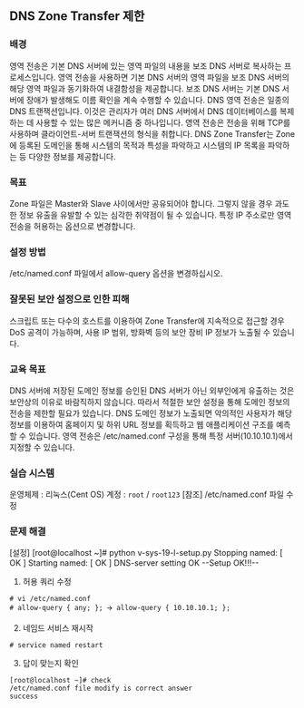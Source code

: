 ## DNS Zone Transfer 제한

### 배경
영역 전송은 기본 DNS 서버에 있는 영역 파일의 내용을 보조 DNS 서버로 복사하는 프로세스입니다. 영역 전송을 사용하면 기본 DNS 서버의 영역 파일을 보조 DNS 서버의 해당 영역 파일과 동기화하여 내결함성을 제공합니다. 보조 DNS 서버는 기본 DNS 서버에 장애가 발생해도 이름 확인을 계속 수행할 수 있습니다.
DNS 영역 전송은 일종의 DNS 트랜잭션입니다. 이것은 관리자가 여러 DNS 서버에서 DNS 데이터베이스를 복제하는 데 사용할 수 있는 많은 메커니즘 중 하나입니다. 영역 전송은 전송을 위해 TCP를 사용하며 클라이언트-서버 트랜잭션의 형식을 취합니다.
DNS Zone Transfer는 Zone에 등록된 도메인을 통해 시스템의 목적과 특성을 파악하고 시스템의 IP 목록을 파악하는 등 다양한 정보를 제공합니다.

### 목표
Zone 파일은 Master와 Slave 사이에서만 공유되어야 합니다. 그렇지 않을 경우 과도한 정보 유출을 유발할 수 있는 심각한 취약점이 될 수 있습니다. 특정 IP 주소로만 영역 전송을 허용하는 옵션으로 변경합니다.

### 설정 방법
/etc/named.conf 파일에서 allow-query 옵션을 변경하십시오.

### 잘못된 보안 설정으로 인한 피해
스크립트 또는 다수의 호스트를 이용하여 Zone Transfer에 지속적으로 접근할 경우 DoS 공격이 가능하며, 사용 IP 범위, 방화벽 등의 보안 장비 IP 정보가 노출될 수 있습니다.

### 교육 목표
DNS 서버에 저장된 도메인 정보를 승인된 DNS 서버가 아닌 외부인에게 유출하는 것은 보안상의 이유로 바람직하지 않습니다. 따라서 적절한 보안 설정을 통해 도메인 정보의 전송을 제한할 필요가 있습니다. DNS 도메인 정보가 노출되면 악의적인 사용자가 해당 정보를 이용하여 홈페이지 및 하위 URL 정보를 획득하고 웹 애플리케이션 구조를 예측할 수 있습니다. 영역 전송은 /etc/named.conf 구성을 통해 특정 서버(10.10.10.1)에서 지정할 수 있습니다.

### 실습 시스템
운영체제 : 리눅스(Cent OS)
계정 : `root` / `root123`
[참조]
/etc/named.conf 파일 수정

### 문제 해결
[설정]
[root@localhost ~]# python v-sys-19-l-setup.py
Stopping named:                       [  OK  ]
Starting named:                       [  OK  ]
DNS-server setting OK
--Setup OK!!!--

1. 허용 쿼리 수정
```
# vi /etc/named.conf
# allow-query { any; }; 🡪 allow-query { 10.10.10.1; };
```
 
 

2. 네임드 서비스 재시작
```
# service named restart
```

 
3. 답이 맞는지 확인
```
[root@localhost ~]# check
/etc/named.conf file modify is correct answer
success
```